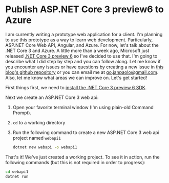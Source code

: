 # Publish ASP.NET Core 3 preview6 to Azure

I am currently writing a prototype web application for a client. I'm planning to use this prototype as a way to learn web development. Particularly, ASP.NET Core Web API, Angular, and Azure.
For now, let's talk about the .NET Core 3 and Azure. A little more than a week ago, Microsoft just released [.NET Core 3 preview 6](https://devblogs.microsoft.com/dotnet/announcing-net-core-3-0-preview-6/) so I've decided to use that. I'm going to describe what I did step by step and you can follow along. Let me know if you encounter any issues or have questions by creating a new issue in [this blog's github repository](https://github.com/gojanpaolo/gojanpaolo.github.io) or you can email me at [go.janpaolo@gmail.com](mailto:go.janpaolo@gmail.com). Also, let me know what areas we can improve on. Let's get started!

First things first, we need to [install the .NET Core 3 preview 6 SDK](https://dotnet.microsoft.com/download/dotnet-core/3.0).

Next we create an ASP.NET Core 3 web api:

1. Open your favorite terminal window (I'm using plain-old Command Prompt).
2. `cd` to a working directory
3. Run the following command to create a new ASP.NET Core 3 web api project named `webapi1`
  
    ```bash
    dotnet new webapi -o webapi1
    ```

That's it! We've just created a working project. To see it in action, run the following commands (but this is not required in order to progress):

```bash
cd webapi1
dotnet run
```
